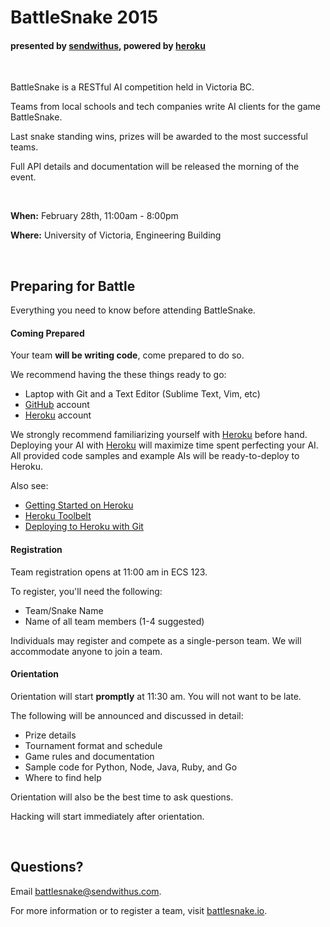 # BattleSnake 2015
#### presented by [sendwithus](https://www.sendwithus.com), powered by [heroku](http://heroku.com)

<br>

BattleSnake is a RESTful AI competition held in Victoria BC.

Teams from local schools and tech companies write AI clients for the game BattleSnake.

Last snake standing wins, prizes will be awarded to the most successful teams.

Full API details and documentation will be released the morning of the event.

<br>

__When:__ February 28th, 11:00am - 8:00pm

__Where:__ University of Victoria, Engineering Building

<br>

## Preparing for Battle
Everything you need to know before attending BattleSnake.

#### Coming Prepared

Your team __will be writing code__, come prepared to do so.

We recommend having the these things ready to go:
* Laptop with Git and a Text Editor (Sublime Text, Vim, etc)
* [GitHub](http://github.com) account
* [Heroku](http://heroku.com) account

We strongly recommend familiarizing yourself with [Heroku](http://heroku.com) before hand. Deploying your AI with [Heroku](http://heroku.com) will maximize time spent perfecting your AI. All provided code samples and example AIs will be ready-to-deploy to Heroku.

Also see:
* [Getting Started on Heroku](https://devcenter.heroku.com/start)
* [Heroku Toolbelt](https://toolbelt.heroku.com/)
* [Deploying to Heroku with Git](https://devcenter.heroku.com/articles/git)

#### Registration

Team registration opens at 11:00 am in ECS 123.

To register, you'll need the following:
* Team/Snake Name
* Name of all team members (1-4 suggested)

Individuals may register and compete as a single-person team. We will accommodate anyone to join a team.

#### Orientation

Orientation will start __promptly__ at 11:30 am. You will not want to be late.

The following will be announced and discussed in detail:
* Prize details
* Tournament format and schedule
* Game rules and documentation
* Sample code for Python, Node, Java, Ruby, and Go
* Where to find help

Orientation will also be the best time to ask questions. 

Hacking will start immediately after orientation.

<br>

## Questions?

Email [battlesnake@sendwithus.com](mailto:battlesnake@sendwithus.com).

For more information or to register a team, visit [battlesnake.io](http://www.battlesnake.io).
